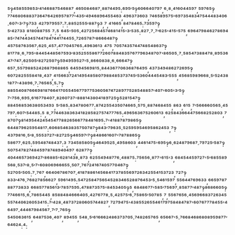 ⁵‽⁴⁵⁸⁵⁵⁹⁸⁵³′⁴¹⁴⁶⁸⁸⁷⁵⁴⁶⁸⁸⁷,⁴⁶⁵⁰⁸⁴⁶⁸⁷·⁸⁸⁷⁴⁴⁹⁵:⁶⁹⁵′⁵‽⁶⁰⁶⁶⁴⁰⁷⁹⁷,⁶·⁸·⁴¹⁶⁰⁴⁴⁵⁹⁷,⁵⁹⁷⁶⁵‽⁷⁷⁴⁶⁸⁰⁶⁸⁸³⁷³⁶⁴⁷⁶⁴²⁶⁹⁵⁷⁸⁷⁷'⁴³⁵′⁴⁹⁴⁶⁸⁹⁶⁴⁵⁵⁴⁶³,⁴⁹⁶³⁷³⁶⁰³,⁷⁴⁶⁵⁸⁹⁵⁷⁵'⁶⁹⁷³⁵⁴⁸³⁴⁷⁵⁴⁴⁴⁸³⁴⁰⁶·⁶⁰⁷'³′⁷‽⁷³³,⁴²⁷⁹⁷⁹⁵⁵⁷:⁷:⁸⁸⁵²⁵⁵⁵′⁸⁸⁷‽³,⁷,⁴¹⁶⁶⁵,⁸⁴⁷⁸⁴⁶⁵:⁷³⁵⁹⁷‽⁵′⁴²⁷³³,⁸¹⁸⁰⁸⁸⁷⁵⁵,⁷:⁵,⁶⁴⁵'⁵⁰⁵·⁴²⁷²⁵⁶⁸⁴⁵⁷⁴⁶⁸¹⁴¹⁵'³′⁵³⁵:⁸²⁷·⁷·⁷′⁶²⁵'⁴¹⁵'⁵⁷⁵,⁶⁹⁶⁴⁷⁹⁸⁴⁶²⁷⁸⁶⁹⁴⁸⁵'⁷⁴⁷⁴⁴³⁴⁵⁷⁴⁴⁷⁸⁴⁷⁴⁴¹⁷⁴⁴⁵⁵·⁷²⁶⁵⁷⁸⁷′⁸⁶⁶⁶⁴⁸⁷‽⁴⁵⁷⁵⁸⁷⁶³⁵⁶⁷:⁶²⁵·⁴⁵⁷:⁴⁷⁷⁰⁴⁵⁷⁶⁵:⁴⁹⁶³⁶¹³,⁴⁷⁵,⁷⁰⁵⁷⁴³⁵⁷⁴⁴⁷⁴⁸⁵⁴⁸⁶³⁷‽⁸¹⁷⁷⁸·⁶·⁷⁹⁵'⁸⁴⁴⁵⁴⁴⁸⁵⁶⁷⁵⁹³′⁸³⁵²⁵⁵⁵⁸⁶⁷⁷²⁶⁰⁷⁸⁸⁴⁸³⁵⁷⁶⁷⁷⁹⁶³⁴⁸⁷⁰⁷'⁸⁶⁵⁰⁵·⁷·⁵⁸⁵⁴⁷³⁸⁸⁴⁷⁸·⁸⁹⁵³⁶⁴⁷′⁷⁴⁷:⁶²⁵⁰⁵′⁸²⁷²⁵⁰⁷‽⁵⁹⁴⁹⁵⁹⁵²⁷'⁵·⁸⁶⁶⁰⁸³⁸·⁶·⁶⁶⁶⁴⁷‽⁶⁵⁷·⁵⁵⁷⁹⁸⁸⁵²⁴²⁶⁸⁷⁹⁶⁸⁸⁶⁵,⁶⁴⁵⁹⁴⁵⁶⁹⁸¹⁵·⁸⁴⁴³⁶⁷⁷⁰⁶³⁶⁸⁷⁶⁴⁹⁵,⁴³⁷³⁴⁹⁴⁸⁶²⁷²⁶⁹⁵‽⁶⁰⁷²⁸²⁵⁵⁵⁸⁴¹⁸·⁴³⁷,⁴¹⁵⁶⁶³⁷²⁴¹⁴⁹⁵⁴⁸⁵⁸⁰⁷⁹⁸⁸⁴⁸⁵³⁷³⁷⁴⁵′⁵³⁶⁰⁴⁴⁴⁵⁴⁸³′⁵⁵⁵,⁴⁵⁶⁸⁵⁹⁸⁹⁶⁶⁸·⁵′⁵²⁴³⁸¹⁸⁷⁷'⁴³⁸⁹⁶·⁷:⁷⁶⁵⁶⁵·⁵:⁷‽⁸⁸⁵⁵⁴⁰⁸⁷⁶⁶⁶⁹⁸¹⁸⁷⁶⁶⁴¹⁷⁰⁵⁵⁴⁵⁶⁷⁷⁹⁷⁷⁵³⁶⁰⁵⁶⁷⁴⁷²⁸⁹⁷⁷⁵²⁸⁵⁴⁸⁸⁵⁷′⁴⁰⁷'⁶⁰⁵'³′⁵‽⁷'⁷⁵⁶·⁶⁹⁵·⁶¹⁶⁷⁷⁸⁴⁰⁷·⁸²⁶⁰⁷³⁷'⁸⁸⁸¹⁴³⁸⁰⁴¹⁸⁹⁷²⁵‽⁵²⁸¹⁵⁴⁷‽⁸⁸⁴⁵⁶⁸⁵³⁶³⁸⁰⁵³⁴⁹³,⁵′⁵⁸⁵:⁸³⁴⁷⁸⁰⁶⁷⁷:⁸⁷⁴²⁵⁵⁴³⁵⁰⁷⁴⁶⁶⁵·⁵⁷⁵·⁸⁸⁷⁴⁶⁸⁴⁵⁵,⁸⁶³,⁶¹⁵,⁷′⁵⁶⁶⁶⁶⁰⁵⁶⁵·⁴⁵⁷⁹⁷:⁶⁰⁷′⁵⁴⁴⁸⁵:⁵,⁸·⁷⁷⁴⁴⁶³⁸³⁶³⁴¹⁸²⁸⁵⁸²⁷⁵⁷⁴⁷⁷⁷⁶⁵:⁴⁹⁶⁵⁶³⁶⁷⁵²⁶⁰⁶¹³,⁶²⁵⁸⁴³⁶⁶⁴⁴⁷⁵⁶⁶⁸²⁵²⁸⁰³,⁷⁸⁷⁰⁷‽⁸¹⁴⁹⁵⁴⁴²⁴⁵⁴⁵⁴⁷⁷⁸⁸²⁶⁵⁶⁶⁷⁷⁸⁴⁸¹⁶⁹⁵:⁷'⁴¹⁸⁸⁷⁸⁷⁹⁸⁶⁵‽⁶⁴⁴⁸⁷⁹⁶²⁵⁹⁵⁴⁸¹⁷:⁶⁰⁶⁸⁵⁴⁶³⁸³⁵⁷⁵⁰⁷⁸⁷‽⁸⁴³′⁷⁹⁶³⁵·⁵²⁵⁹⁵⁹⁵⁴⁶⁹⁵⁸⁶²⁴⁵³,⁷‽⁴³⁷⁹⁸¹⁶·⁵′⁸·⁵⁵⁵³⁷²⁷'⁸²⁷²⁵‽⁴⁶⁵⁹⁷′⁷‽⁸⁴⁸⁶⁶¹⁶⁰⁷'⁷⁸⁷⁸⁸⁶⁵‽⁵⁸⁶⁷⁷·⁶²⁵:⁵⁹⁵⁴⁸⁷⁴⁸⁴³⁷:³,⁷³⁴⁵⁸⁵⁸⁰⁵‽⁴⁶⁴⁹⁵²⁵·⁴⁹⁵⁸⁶⁰³,⁴⁴⁶¹⁴⁷⁵'⁶⁹⁵‽⁶·⁶²⁴⁸⁷⁹⁶⁸⁷·⁷⁹⁷²⁵′⁵⁸⁷‽⁵⁰⁷⁵⁴⁷⁸²⁷⁴⁸⁴⁵⁹⁷⁸⁷⁴⁸⁹⁴⁰⁴⁹⁷,⁶²⁸⁷⁷‽⁴⁰⁴⁴⁶⁵⁷³⁶⁹⁴²⁷′⁸⁶⁸⁸⁵'⁶²⁸¹⁴³⁸·⁸⁷³,⁶²⁵⁵⁴⁹⁴⁸⁷⁷⁶·⁴⁸⁸⁷⁵:⁷⁵⁶⁵⁶·⁸⁷⁷'⁶¹⁵'³,⁶⁸⁴⁵⁴⁴⁵⁹⁷²⁷'⁵′⁶⁸⁵⁵⁸⁹⁵⁶⁸·⁵³⁷′⁸·⁵′⁷'⁶⁰⁸⁰⁶⁹⁶⁶⁶⁵⁵·⁵⁰⁷·⁷⁶⁷²⁴¹⁶⁷⁴⁰⁵⁷⁷⁰⁴⁶⁷‽⁵²⁷⁰⁵′⁵⁰⁵:⁷·⁷⁶⁷,⁶⁶⁴⁰⁶⁷⁸⁶⁷⁰⁷·⁴¹⁸⁷⁸⁸⁶¹⁴⁵⁶⁸⁴¹⁷³⁷⁸⁵⁵⁶⁹⁷²⁶³⁴²⁵⁵⁴¹⁵³⁷²³,⁷²⁷‽⁸³³′⁴⁷⁶·⁷⁶⁸²⁷⁸⁵⁶⁶²⁷,⁵⁹⁶¹⁴⁹⁵:⁵⁴⁷²⁵⁸⁴⁷⁵⁶⁵⁴⁵²⁸³⁴⁶⁵²⁸⁸⁷⁶⁴⁵³′⁵·⁵⁴⁶¹⁵⁹⁷,⁵⁵⁶⁴⁴⁷⁶⁹⁶³³,⁶⁶⁵⁹⁷⁸⁷⁸⁸⁷⁷³⁸³³,⁶⁶⁸⁵⁷⁷⁸⁵⁶¹³′⁷⁸⁵⁷⁵⁹⁵:⁴⁷⁸⁸⁷³⁵⁷⁵'⁸⁴⁵³⁴⁰⁵‽⁵,⁶⁸⁴⁸⁶⁷⁷'⁵⁸⁵′⁷⁵⁶⁹⁷·⁸⁵⁸⁷⁷′⁴⁸⁷‽⁸⁶⁸⁶⁶⁰⁵‽⁷⁷⁴⁶⁶¹⁵·⁶·⁷⁸⁶⁵⁴⁴⁵,⁸⁵⁸⁸⁴⁸⁴⁶⁶⁶⁴⁰⁵·⁴²⁷⁶⁷⁷⁸·⁵·⁴²⁵⁷⁵′⁶·⁷⁵⁸⁶⁵′⁵⁰⁷⁸⁵,⁷,⁵⁵⁶⁷⁶⁵⁶·⁴⁵⁶⁹⁶⁶⁸³⁷²⁶³⁴⁵⁵⁵⁷⁴⁴⁰⁶²⁶⁰⁵³⁴¹⁵:⁷′⁴²⁸·⁴⁸⁷³⁷²⁸⁰⁶⁰⁵⁷⁴⁴⁸²⁷,⁷²⁷⁹⁴⁷⁵'⁴³⁸⁵⁵²⁶⁵⁵⁴⁶¹⁷⁹⁷⁵⁸⁴⁸⁴⁷⁸⁷'⁶⁰⁷⁶⁷⁷⁷⁸⁴⁵⁵'⁴⁶⁴⁹⁷·⁴⁴⁴⁶⁷⁹⁸⁴⁵⁶⁷·⁷′⁷·⁷⁶⁵‽⁵⁴⁵⁰⁶³⁶¹⁵,⁶⁴⁸⁷⁵³⁶·⁴⁰⁷,⁸⁹⁴⁵⁵,⁵⁴⁸·⁵′⁶¹⁶⁶⁶²⁴⁸⁶³⁷³⁷⁰⁵·⁷⁴⁸²⁶⁵⁷⁶⁵,⁶⁵⁶⁶⁷'⁵·⁷⁶⁶⁸⁴⁶⁸⁶⁸⁰⁸⁹⁵⁹⁸⁷⁷′⁶⁴⁶²⁴:⁴:
